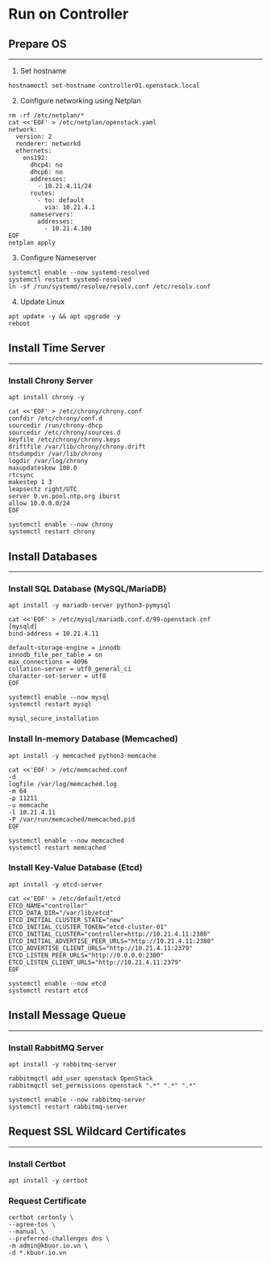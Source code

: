 # Run on Controller
## Prepare OS
---
1. Set hostname
```shell
hostnamectl set-hostname controller01.openstack.local
```
2. Configure networking using Netplan
```shell
rm -rf /etc/netplan/*
cat <<'EOF' > /etc/netplan/openstack.yaml
network:
  version: 2
  renderer: networkd
  ethernets:
    ens192:
      dhcp4: no
      dhcp6: no
      addresses:
        - 10.21.4.11/24
      routes:
        - to: default
          via: 10.21.4.1
      nameservers:
        addresses:
          - 10.21.4.100
EOF
netplan apply
```
3. Configure Nameserver
```shell
systemctl enable --now systemd-resolved
systemctl restart systemd-resolved
ln -sf /run/systemd/resolve/resolv.conf /etc/resolv.conf
```
4. Update Linux
```shell
apt update -y && apt upgrade -y
reboot
```
## Install Time Server
---
### Install Chrony Server
```shell
apt install chrony -y
```
```shell
cat <<'EOF' > /etc/chrony/chrony.conf
confdir /etc/chrony/conf.d
sourcedir /run/chrony-dhcp
sourcedir /etc/chrony/sources.d
keyfile /etc/chrony/chrony.keys
driftfile /var/lib/chrony/chrony.drift
ntsdumpdir /var/lib/chrony
logdir /var/log/chrony
maxupdateskew 100.0
rtcsync
makestep 1 3
leapsectz right/UTC
server 0.vn.pool.ntp.org iburst
allow 10.0.0.0/24
EOF
```
```shell
systemctl enable --now chrony
systemctl restart chrony
```
## Install Databases
---
### Install SQL Database (MySQL/MariaDB)
```shell
apt install -y mariadb-server python3-pymysql
```
```shell
cat <<'EOF' > /etc/mysql/mariadb.conf.d/99-openstack.cnf
[mysqld]
bind-address = 10.21.4.11

default-storage-engine = innodb
innodb_file_per_table = on
max_connections = 4096
collation-server = utf8_general_ci
character-set-server = utf8
EOF
```
```shell
systemctl enable --now mysql
systemctl restart mysql
```
```shell
mysql_secure_installation
```
### Install In-memory Database (Memcached)
```shell
apt install -y memcached python3-memcache
```
```shell
cat <<'EOF' > /etc/memcached.conf
-d
logfile /var/log/memcached.log
-m 64
-p 11211
-u memcache
-l 10.21.4.11
-P /var/run/memcached/memcached.pid
EOF
```
```shell
systemctl enable --now memcached
systemctl restart memcached
```
### Install Key-Value Database (Etcd)
```shell
apt install -y etcd-server
```
```shell
cat <<'EOF' > /etc/default/etcd
ETCD_NAME="controller"
ETCD_DATA_DIR="/var/lib/etcd"
ETCD_INITIAL_CLUSTER_STATE="new"
ETCD_INITIAL_CLUSTER_TOKEN="etcd-cluster-01"
ETCD_INITIAL_CLUSTER="controller=http://10.21.4.11:2380"
ETCD_INITIAL_ADVERTISE_PEER_URLS="http://10.21.4.11:2380"
ETCD_ADVERTISE_CLIENT_URLS="http://10.21.4.11:2379"
ETCD_LISTEN_PEER_URLS="http://0.0.0.0:2380"
ETCD_LISTEN_CLIENT_URLS="http://10.21.4.11:2379"
EOF
```
```shell
systemctl enable --now etcd
systemctl restart etcd
```
## Install Message Queue
---
### Install RabbitMQ Server
```shell
apt install -y rabbitmq-server
```
```shell
rabbitmqctl add_user openstack OpenStack
rabbitmqctl set_permissions openstack ".*" ".*" ".*"
```
```shell
systemctl enable --now rabbitmq-server
systemctl restart rabbitmq-server
```
## Request SSL Wildcard Certificates
---
### Install Certbot
```shell
apt install -y certbot
```
### Request Certificate
```shell
certbot certonly \
--agree-tos \
--manual \
--preferred-challenges dns \
-m admin@kbuor.io.vn \
-d *.kbuor.io.vn
```
